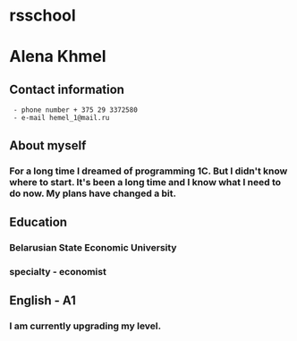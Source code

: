 # rsschool
# Alena Khmel

## Contact information
     - phone number + 375 29 3372580
     - e-mail hemel_1@mail.ru

## About myself
### For a long time I dreamed of programming 1C. But I didn't know where to start. It's been a long time and I know what I need to do now. My plans have changed a bit. 

## Education
### Belarusian State Economic University
### specialty - economist

## English - A1
### I am currently upgrading my level.
